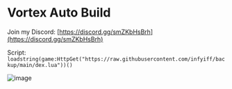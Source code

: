 # Vortex Auto Build

Join my Discord: [https://discord.gg/smZKbHsBrh](https://discord.gg/smZKbHsBrh)

Script: ```loadstring(game:HttpGet("https://raw.githubusercontent.com/infyiff/backup/main/dex.lua"))()```

![image](https://github.com/user-attachments/assets/9af0703c-8c3f-4dc4-9ca6-6b3f5ee9bd8c)

